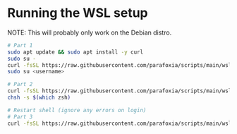 # Running the WSL setup

NOTE: This will probably only work on the Debian distro.

```sh
# Part 1
sudo apt update && sudo apt install -y curl
sudo su -
curl -fsSL https://raw.githubusercontent.com/parafoxia/scripts/main/wsl/setup1.sh | bash
sudo su <username>

# Part 2
curl -fsSL https://raw.githubusercontent.com/parafoxia/scripts/main/wsl/setup2.sh | bash -s -- <python version>
chsh -s $(which zsh)

# Restart shell (ignore any errors on login)
# Part 3
curl -fsSL https://raw.githubusercontent.com/parafoxia/scripts/main/wsl/setup3.sh | bash
```
